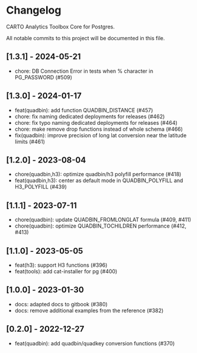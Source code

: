 # Changelog

CARTO Analytics Toolbox Core for Postgres.

All notable commits to this project will be documented in this file.

## [1.3.1] - 2024-05-21

- chore: DB Connection Error in tests when % character in PG_PASSWORD (#509)

## [1.3.0] - 2024-01-17

- feat(quadbin): add function QUADBIN_DISTANCE (#457)
- chore: fix naming dedicated deployments for releases (#462)
- chore: fix typo naming dedicated deployments for releases (#464)
- chore: make remove drop functions instead of whole schema (#466)
- fix(quadbin): improve precision of long lat conversion near the latitude limits (#461)

## [1.2.0] - 2023-08-04

- chore(quadbin,h3): optimize quadbin/h3 polyfill performance (#418)
- feat(quadbin,h3): center as default mode in QUADBIN_POLYFILL and H3_POLYFILL (#439)

## [1.1.1] - 2023-07-11

- chore(quadbin): update QUADBIN_FROMLONGLAT formula (#409, #411)
- chore(quadbin): optimize QUADBIN_TOCHILDREN performance (#412, #413)

## [1.1.0] - 2023-05-05

- feat(h3): support H3 functions (#396)
- feat(tools): add cat-installer for pg (#400)

## [1.0.0] - 2023-01-30

- docs: adapted docs to gitbook (#380)
- docs: remove additional examples from the reference (#382)

## [0.2.0] - 2022-12-27

- feat(quadbin): add quadbin/quadkey conversion functions (#370)
